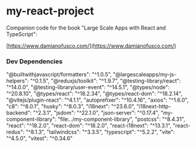 # my-react-project

Companion code for the book "Large Scale Apps with React and TypeScript":

[https://www.damianofusco.com/](https://www.damianofusco.com/)


### Dev Dependencies
  "@builtwithjavascript/formatters": "^1.0.5",
  "@largescaleapps/my-js-helpers": "^0.1.5",
  "@reduxjs/toolkit": "^1.9.7",
  "@testing-library/react": "^14.0.0",
  "@testing-library/user-event": "^14.5.1",
  "@types/node": "^20.8.10",
  "@types/react": "^18.2.34",
  "@types/react-dom": "^18.2.14",
  "@vitejs/plugin-react": "^4.1.1",
  "autoprefixer": "^10.4.16",
  "axios": "^1.6.0",
  "c8": "^8.0.1",
  "husky": "^8.0.3",
  "i18next": "^23.6.0",
  "i18next-http-backend": "^2.3.1",
  "jsdom": "^22.1.0",
  "json-server": "^0.17.4",
  "my-component-library": "file:../my-component-library",
  "postcss": "^8.4.31",
  "react": "^18.2.0",
  "react-dom": "^18.2.0",
  "react-i18next": "^13.3.1",
  "react-redux": "^8.1.3",
  "tailwindcss": "^3.3.5",
  "typescript": "^5.2.2",
  "vite": "^4.5.0",
  "vitest": "^0.34.6"

